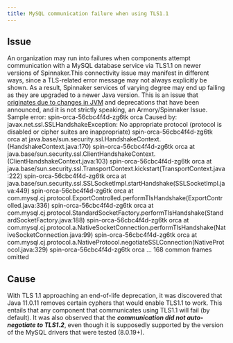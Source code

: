 ```yaml
---
title: MySQL communication failure when using TLS1.1
---
```


## Issue
An organization may run into failures when components attempt communication with a MySQL database service via TLS1.1 on newer versions of Spinnaker.This connectivity issue may manifest in different ways, since a TLS-related error message may not always explicitly be shown. As a result, Spinnaker services of varying degree may end up failing as they are upgraded to a newer Java version.
This is an issue that [originates due to changes in JVM](https://dev.mysql.com/doc/connector-j/8.0/en/connector-j-reference-using-ssl.html) and deprecations that have been announced, and it is not strictly speaking, an Armory/Spinnaker Issue.
Sample error:
spin-orca-56cbc4f4d-zg6tk orca Caused by: javax.net.ssl.SSLHandshakeException: No appropriate protocol (protocol is disabled or cipher suites are inappropriate)
spin-orca-56cbc4f4d-zg6tk orca 	at java.base/sun.security.ssl.HandshakeContext.(HandshakeContext.java:170)
spin-orca-56cbc4f4d-zg6tk orca 	at java.base/sun.security.ssl.ClientHandshakeContext.(ClientHandshakeContext.java:103)
spin-orca-56cbc4f4d-zg6tk orca 	at java.base/sun.security.ssl.TransportContext.kickstart(TransportContext.java:222)
spin-orca-56cbc4f4d-zg6tk orca 	at java.base/sun.security.ssl.SSLSocketImpl.startHandshake(SSLSocketImpl.java:449)
spin-orca-56cbc4f4d-zg6tk orca 	at com.mysql.cj.protocol.ExportControlled.performTlsHandshake(ExportControlled.java:336)
spin-orca-56cbc4f4d-zg6tk orca 	at com.mysql.cj.protocol.StandardSocketFactory.performTlsHandshake(StandardSocketFactory.java:188)
spin-orca-56cbc4f4d-zg6tk orca 	at com.mysql.cj.protocol.a.NativeSocketConnection.performTlsHandshake(NativeSocketConnection.java:99)
spin-orca-56cbc4f4d-zg6tk orca 	at com.mysql.cj.protocol.a.NativeProtocol.negotiateSSLConnection(NativeProtocol.java:329)
spin-orca-56cbc4f4d-zg6tk orca 	... 168 common frames omitted

## Cause
With TLS 1.1 approaching an end-of-life deprecation, it was discovered that Java 11.0.11 removes certain cyphers that would enable TLS1.1 to work.
This entails that any component that communicates using TLS1.1 will fail (by default). It was also observed that the ***communication did not auto-negotiate to TLS1.2***, even though it is supposedly supported by the version of the MySQL drivers that were tested (8.0.19+).

